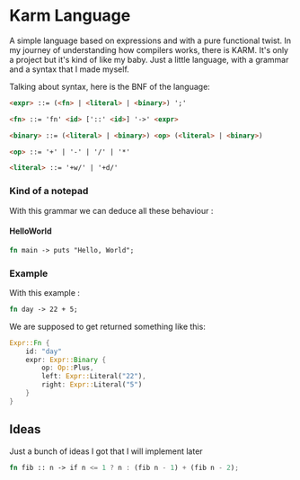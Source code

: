 # Karm Language
A simple language based on expressions and with a pure functional twist.
In my journey of understanding how compilers works, there is KARM. It's only a project but it's kind of like my baby. Just a little language, with a grammar and a syntax that I made myself.

Talking about syntax, here is the BNF of the language:
```html
<expr> ::= (<fn> | <literal> | <binary>) ';'

<fn> ::= 'fn' <id> ['::' <id>] '->' <expr>

<binary> ::= (<literal> | <binary>) <op> (<literal> | <binary>)

<op> ::= '+' | '-' | '/' | '*'

<literal> ::= '+w/' | '+d/'
``` 
### Kind of a notepad

With this grammar we can deduce all these behaviour :

#### HelloWorld
```rust
fn main -> puts "Hello, World";
```

### Example
With this example :
```rust
fn day -> 22 + 5;
```
We are supposed to get returned something like this:

```rust
Expr::Fn {
	id: "day"
	expr: Expr::Binary {
		op: Op::Plus,
		left: Expr::Literal("22"),
		right: Expr::Literal("5")
	}
}
```
## Ideas
Just a bunch of ideas I got that I will implement later
```rust
fn fib :: n -> if n <= 1 ? n : (fib n - 1) + (fib n - 2);
```